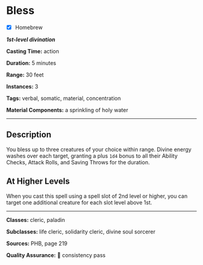 # Bless

- [x] Homebrew

***1st-level divination***

**Casting Time:** action

**Duration:** 5 minutes

**Range:** 30 feet

**Instances:** 3

**Tags:** verbal, somatic, material, concentration

**Material Components:** a sprinkling of holy water

---

## Description
You bless up to three creatures of your choice within range.
Divine energy washes over each target, granting a plus `1d4` bonus to all their Ability Checks, Attack Rolls, and Saving Throws for the duration.

## At Higher Levels
When you cast this spell using a spell slot of 2nd level or higher, you can target one additional creature for each slot level above 1st.

---

**Classes:** cleric, paladin

**Subclasses:** life cleric, solidarity cleric, divine soul sorcerer

**Sources:** PHB, page 219

**Quality Assurance:** :star2: consistency pass

